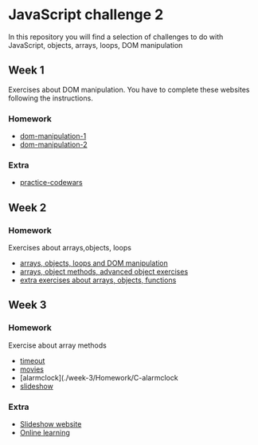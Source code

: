 # JavaScript challenge 2

In this repository you will find a selection of challenges to do with JavaScript, objects, arrays, loops, DOM manipulation

## Week 1
Exercises about DOM manipulation. You have to complete these websites following the instructions.

### Homework
- [dom-manipulation-1](./week-1/Homework/dom-manipulation-1/)
- [dom-manipulation-2](./week-1/Homework/dom-manipulation-2/)  

### Extra
- [practice-codewars](./week-1/Extra/)

## Week 2

### Homework
Exercises about arrays,objects, loops

- [arrays, objects, loops and DOM manipulation](./week-2/Homework/Part-1) 
- [arrays, object methods, advanced object exercises](./week-2/Homework/Part-2) 
- [extra exercises about arrays, objects, functions](./week-2/Homework/Part-3) 

## Week 3

### Homework

Exercise about array methods
- [timeout](./week-3/Homework/A-timeout)
- [movies](./week-3/Homework/B-movies)
- [alarmclock](./week-3/Homework/C-alarmclock
- [slideshow](./week-3/Homework/D-slideshow)

### Extra
- [Slideshow website](./week-3/Extra/1-slideshow-extra/task.md)
- [Online learning](./week-3/Extra/2-onlinelearning/youtube.md)